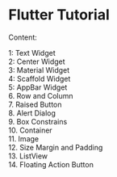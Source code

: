 # Flutter Tutorial

Content:

1: Text Widget <br>
2: Center Widget<br>
3: Material Widget<br>
4: Scaffold Widget<br>
5: AppBar Widget<br>
6. Row and Column<br>
7. Raised Button<br>
8. Alert Dialog<br>
9. Box Constrains<br>
10. Container<br>
11. Image<br>
12. Size Margin and Padding<br>
13. ListView<br>
14. Floating Action Button<br>

